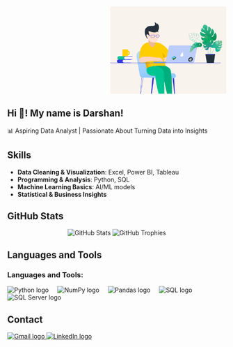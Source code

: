 <div align="right">
  <img src="https://github.com/Darshan-7899/Darshan/blob/main/github%20image1.gif" height="200" alt="Coding GIF" />
</div>

<h2 align="left">Hi 👋! My name is Darshan!</h2>

📊 Aspiring Data Analyst | Passionate About Turning Data into Insights

## Skills
- **Data Cleaning & Visualization**: Excel, Power BI, Tableau
- **Programming & Analysis**: Python, SQL
- **Machine Learning Basics**: AI/ML models
- **Statistical & Business Insights**

## GitHub Stats
<div align="center">
  <img src="https://github-readme-stats.vercel.app/api?username=Darshan-7899&show_icons=true&theme=radical" alt="GitHub Stats" />
  <img src="https://github-profile-trophy.vercel.app/?username=Darshan-7899&theme=radical" alt="GitHub Trophies" />
</div>

## Languages and Tools
<div align="left">
  <h3>Languages and Tools:</h3>
  <img src="https://cdn.jsdelivr.net/gh/devicons/devicon/icons/python/python-original.svg" height="30" alt="Python logo" />
  <img width="12" />
  <img src="https://cdn.jsdelivr.net/gh/devicons/devicon/icons/numpy/numpy-original.svg" height="30" alt="NumPy logo" />
  <img width="12" />
  <img src="https://cdn.jsdelivr.net/gh/devicons/devicon/icons/pandas/pandas-original.svg" height="30" alt="Pandas logo" />
  <img width="12" />
  <img src="https://cdn.jsdelivr.net/gh/devicons/devicon/icons/mysql/mysql-original.svg" height="30" alt="SQL logo" />
  <img width="12" />
  <img src="https://cdn.jsdelivr.net/gh/devicons/devicon/icons/microsoftsqlserver/microsoftsqlserver-plain.svg" height="30" alt="SQL Server logo" />
</div>

## Contact
<div align="left">
  <a href="mailto:darshh7899@gmail.com">
    <img src="https://img.shields.io/static/v1?message=Gmail&logo=gmail&label=&color=D14836&logoColor=white&labelColor=&style=for-the-badge" height="35" alt="Gmail logo" />
  </a>
  <a href="https://www.linkedin.com/in/darshan7899/" target="_blank">
    <img src="https://img.shields.io/static/v1?message=LinkedIn&logo=linkedin&label=&color=0077B5&logoColor=white&labelColor=&style=for-the-badge" height="35" alt="LinkedIn logo" />
  </a>
  <a href="https://github.com/Darshan-7899/Darshan" target="_blank">
    <img src="https://img.shields.io/static/v1?message=GitHub&logo=github&label=&color=181717&logoColor=white&labelColor=&style=for-the-b ▋
